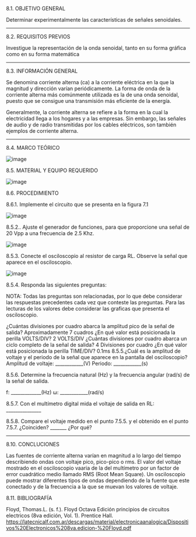 

8.1. OBJETIVO GENERAL

Determinar experimentalmente las características de señales senoidales.

--------------------------------------------------------------------------------------

8.2. REQUISITOS PREVIOS

Investigue la representación de la onda senoidal, tanto en su forma gráfica como en su forma matemática

------------------------------------------------------------------------------------------------------

8.3. INFORMACIÓN GENERAL

Se denomina corriente alterna (ca) a la corriente eléctrica en la que la magnitud y dirección varían periódicamente. La forma de onda de la corriente alterna más comúnmente utilizada es la de una onda senoidal, puesto que se consigue una transmisión más eficiente de la energía.

Generalmente, la corriente alterna se refiere a la forma en la cual la electricidad llega a los hogares y a las empresas. Sin embargo, las señales de audio y de radio transmitidas por los cables eléctricos, son también ejemplos de corriente alterna.

----------------------------------------------------------------------------------------------------------------------------------


8.4. MARCO TEÓRICO

![image](https://user-images.githubusercontent.com/116819100/219413224-abaea7ef-acd5-42d8-8fc5-3c0a461985a2.png)

8.5. MATERIAL Y EQUIPO REQUERIDO

![image](https://user-images.githubusercontent.com/116819100/219412808-306fb4c6-42d5-4c99-bacb-85e029b54d23.png)

8.6. PROCEDIMIENTO 

8.6.1. Implemente el circuito que se presenta en la figura 7.1

![image](https://user-images.githubusercontent.com/116781677/219645880-fc153777-94dd-4281-96d5-42ed9697ea1a.png)

8.5.2.. Ajuste el generador de funciones, para que proporcione una señal de 20 Vpp a una frecuencia de 2.5 Khz.

![image](https://user-images.githubusercontent.com/116781677/219656161-59681586-d7e6-4cfb-b1ab-8e78007a5990.png)

8.5.3. Conecte el osciloscopio al resistor de carga RL. Observe la señal que aparece en el osciloscopio.

![image](https://user-images.githubusercontent.com/116781677/219656711-5e8a35bb-95b4-4427-ad5a-0f6d79292e5f.png)

8.5.4. Responda las siguientes preguntas:

NOTA: Todas las preguntas son relacionadas, por lo que debe considerar las respuestas precedentes cada vez que conteste las preguntas. Para las lecturas de los valores debe considerar las graficas que presenta el osciloscopio.

¿Cuántas divisiones por cuadro abarca la amplitud pico de la señal de salida?
    Aproximadamente 7 cuadros
¿En qué valor está posicionada la perilla VOLTS/DIV? 
    2 VOLTS/DIV
¿Cuántas divisiones por cuadro abarca un ciclo completo de la señal de salida?
    4 Divisiones por cuadro
¿En qué valor está posicionada la perilla TIME/DIV?
    0.1ms
8.5.5.¿Cuál es la amplitud de voltaje y el periodo de la señal que aparece en la pantalla
del osciloscopio?
Amplitud de voltaje: ____________(V)
Periodo: ____________(s)

8.5.6. Determine la frecuencia natural (Hz) y la frecuencia angular (rad/s) de la señal de
salida.

f: _____________(Hz)
ω: ____________(rad/s)

8.5.7. Con el multímetro digital mida el voltaje de salida en RL: _______________

8.5.8. Compare el voltaje medido en el punto 7.5.5. y el obtenido en el punto 7.5.7.
¿Coinciden? _______ ¿Por qué?
_______________________________________________





8.10. CONCLUCIONES

Las fuentes de corriente alterna varían en magnitud a lo largo del tiempo describiendo ondas con voltaje pico, pico-pico o rms.
El valor del voltaje mostrado en el osciloscopio vaaria de la del multímetro por un factor de error cuadrático medio llamado RMS (Root Mean Square).
Un osciloscopio puede mostrar diferentes tipos de ondas dependiendo de la fuente que este conectado y de la frecuencia a la que se muevan los valores de voltaje.




8.11. BIBLIOGRAFÍA

Floyd, Thomas.L. (s. f.). Floyd Octava Edición principios de circuitos electricos (8va edición, Vol. 1). Prentice Hall. https://latecnicalf.com.ar/descargas/material/electronicaanalogica/Dispositivos%20Electronicos%208va.edicion-%20Floyd.pdf















